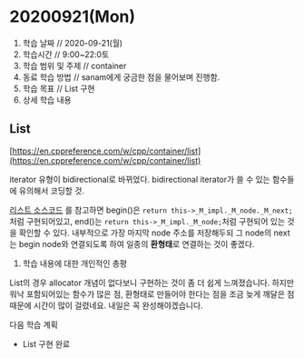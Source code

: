 # 20200921\(Mon\)

1. 학습 날짜 // 2020-09-21\(월\)
2. 학습시간 // 9:00~22:0토
3. 학습 범위 및 주제 // container
4. 동료 학습 방법 // sanam에게 궁금한 점을 물어보며 진행함.
5. 학습 목표 // List 구현
6. 상세 학습 내용

## List

[https://en.cppreference.com/w/cpp/container/list](https://en.cppreference.com/w/cpp/container/list)

iterator 유형이 bidirectional로 바뀌었다. bidirectional iterator가 쓸 수 있는 함수들에 유의해서 코딩할 것.

[리스트 소스코드](http://cs.brown.edu/~jwicks/libstdc++/html_user/stl__list_8h-source.html) 를 참고하면 begin\(\)은 `return this->_M_impl._M_node._M_next;`처럼 구현되어있고, end\(\)는 `return this->_M_impl._M_node;`처럼 구현되어 있는 것을 확인할 수 있다. 내부적으로 가장 마지막 node 주소를 저장해두되 그 node의 next는 begin node와 연결되도록 하여 일종의 **환형태**로 연결하는 것이 좋겠다.

1. 학습 내용에 대한 개인적인 총평

List의 경우 allocator 개념이 없다보니 구현하는 것이 좀 더 쉽게 느껴졌습니다. 하지만 워낙 포함되어있는 함수가 많은 점, 환형태로 만들어야 한다는 점을 조금 늦게 깨달은 점 때문에 시간이 많이 걸렸네요. 내일은 꼭 완성해야겠습니다.

다음 학습 계획

* List 구현 완료

